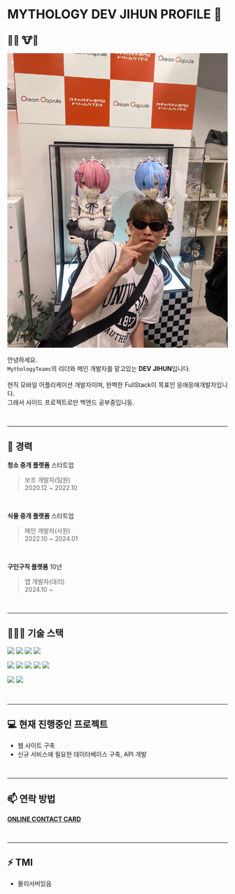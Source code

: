 # MYTHOLOGY DEV JIHUN PROFILE 👋


## 🙋‍♂️ 🐮🐶
<img src="https://github.com/MythologyDevJihun/MythologyDevJihun/blob/main/IMG_3148%202.JPG" alt="램짱 람짱과 함께 찍은 사진" width="600"/>

안녕하세요.<br/>
`MythologyTeams`의 리더와 메인 개발자를 맡고있는 **DEV JIHUN**입니다.<br/><br/>
현직 모바일 어플리케이션 개발자이며, 완벽한 FullStack이 목표인 응애응애개발자입니다.<br/>
그래서 사이드 프로젝트로만 백엔드 공부중입니둥.<br/>


<br/>

---

## 💼 경력
**청소 중개 플랫폼** 스타트업<br/>
> 보조 개발자(팀원)<br/>
> 2020.12 ~ 2022.10
<br/>

**식물 중개 플랫폼** 스타트업<br/>
> 메인 개발자(사원)<br/>
> 2022.10 ~ 2024.01
<br/>

**구인구직 플랫폼** 10년<br/>
> 앱 개발자(대리)<br/>
> 2024.10 ~
<br/>

---

## 🧑🏻‍💻 기술 스택
<p align>
  <img src="https://img.shields.io/badge/Flutter-02569B?style=flat-square&logo=Flutter&logoColor=white"/>
  <img src="https://img.shields.io/badge/Vue.js-4FC08D?style=flat-square&logo=Vue.js&logoColor=white"/>
  <img src="https://img.shields.io/badge/Node.js-339933?style=flat-square&logo=Node.js&logoColor=white"/>
  <img src="https://img.shields.io/badge/MySQL-4479A1?style=flat-square&logo=MySQL&logoColor=white"/>
</p>

<p align>
  <img src="https://img.shields.io/badge/Dart-0175C2?style=flat-square&logo=Dart&logoColor=white"/>
  <img src="https://img.shields.io/badge/JavaScript-F7DF1E?style=flat-square&logo=JavaScript&logoColor=black"/>
  <img src="https://img.shields.io/badge/Python-3776AB?style=flat-square&logo=Python&logoColor=white"/>
  <img src="https://img.shields.io/badge/Java-007396?style=flat-square&logo=Java&logoColor=white"/>
  <img src="https://img.shields.io/badge/C%23-239120?style=flat-square&logo=CSharp&logoColor=white"/>
</p>

<p align>
  <img src="https://img.shields.io/badge/Ubuntu-E95420?style=flat-square&logo=Ubuntu&logoColor=white"/>
  <img src="https://img.shields.io/badge/CentOS-262577?style=flat-square&logo=CentOS&logoColor=white"/>
</p>

<br/>

---

## 💻 현재 진행중인 프로젝트
- 웹 사이트 구축
- 신규 서비스에 필요한 데이터베이스 구축, API 개발

<br/>

---

## 📫 연락 방법
[**ONLINE CONTACT CARD**](https://mythologyteams.com/contact_us?name=신지훈)

<br/>

---

## ⚡ TMI
- 물리서버있음

